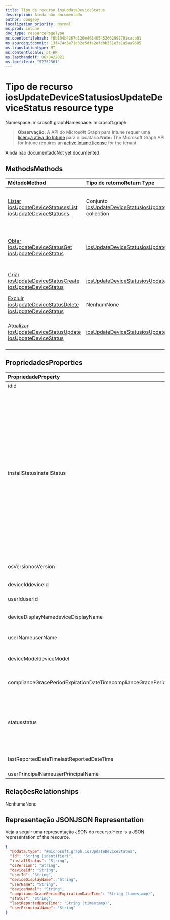 ```yaml
---
title: Tipo de recurso iosUpdateDeviceStatus
description: Ainda não documentado
author: dougeby
localization_priority: Normal
ms.prod: intune
doc_type: resourcePageType
ms.openlocfilehash: f0b104b4267d120e461405452662998701cacb01
ms.sourcegitcommit: 13f474d3e71d32a5dfe2efebb351e3a1a5aa9685
ms.translationtype: MT
ms.contentlocale: pt-BR
ms.lasthandoff: 06/04/2021
ms.locfileid: "52752361"
---
```

# <a name="iosupdatedevicestatus-resource-type"></a><span data-ttu-id="b165b-103">Tipo de recurso iosUpdateDeviceStatus</span><span class="sxs-lookup"><span data-stu-id="b165b-103">iosUpdateDeviceStatus resource type</span></span>

<span data-ttu-id="b165b-104">Namespace: microsoft.graph</span><span class="sxs-lookup"><span data-stu-id="b165b-104">Namespace: microsoft.graph</span></span>

> <span data-ttu-id="b165b-105">**Observação:** A API do Microsoft Graph para Intune requer uma [licença ativa do Intune](https://go.microsoft.com/fwlink/?linkid=839381) para o locatário.</span><span class="sxs-lookup"><span data-stu-id="b165b-105">**Note:** The Microsoft Graph API for Intune requires an [active Intune license](https://go.microsoft.com/fwlink/?linkid=839381) for the tenant.</span></span>

<span data-ttu-id="b165b-106">Ainda não documentado</span><span class="sxs-lookup"><span data-stu-id="b165b-106">Not yet documented</span></span>

## <a name="methods"></a><span data-ttu-id="b165b-107">Methods</span><span class="sxs-lookup"><span data-stu-id="b165b-107">Methods</span></span>
|<span data-ttu-id="b165b-108">Método</span><span class="sxs-lookup"><span data-stu-id="b165b-108">Method</span></span>|<span data-ttu-id="b165b-109">Tipo de retorno</span><span class="sxs-lookup"><span data-stu-id="b165b-109">Return Type</span></span>|<span data-ttu-id="b165b-110">Descrição</span><span class="sxs-lookup"><span data-stu-id="b165b-110">Description</span></span>|
|:---|:---|:---|
|[<span data-ttu-id="b165b-111">Listar iosUpdateDeviceStatuses</span><span class="sxs-lookup"><span data-stu-id="b165b-111">List iosUpdateDeviceStatuses</span></span>](../api/intune-deviceconfig-iosupdatedevicestatus-list.md)|<span data-ttu-id="b165b-112">Conjunto [iosUpdateDeviceStatus](../resources/intune-deviceconfig-iosupdatedevicestatus.md)</span><span class="sxs-lookup"><span data-stu-id="b165b-112">[iosUpdateDeviceStatus](../resources/intune-deviceconfig-iosupdatedevicestatus.md) collection</span></span>|<span data-ttu-id="b165b-113">Listar propriedades e relações de objetos de [iosUpdateDeviceStatus](../resources/intune-deviceconfig-iosupdatedevicestatus.md).</span><span class="sxs-lookup"><span data-stu-id="b165b-113">List properties and relationships of the [iosUpdateDeviceStatus](../resources/intune-deviceconfig-iosupdatedevicestatus.md) objects.</span></span>|
|[<span data-ttu-id="b165b-114">Obter iosUpdateDeviceStatus</span><span class="sxs-lookup"><span data-stu-id="b165b-114">Get iosUpdateDeviceStatus</span></span>](../api/intune-deviceconfig-iosupdatedevicestatus-get.md)|[<span data-ttu-id="b165b-115">iosUpdateDeviceStatus</span><span class="sxs-lookup"><span data-stu-id="b165b-115">iosUpdateDeviceStatus</span></span>](../resources/intune-deviceconfig-iosupdatedevicestatus.md)|<span data-ttu-id="b165b-116">Ler propriedades e relações de objetos de [iosUpdateDeviceStatus](../resources/intune-deviceconfig-iosupdatedevicestatus.md).</span><span class="sxs-lookup"><span data-stu-id="b165b-116">Read properties and relationships of the [iosUpdateDeviceStatus](../resources/intune-deviceconfig-iosupdatedevicestatus.md) object.</span></span>|
|[<span data-ttu-id="b165b-117">Criar iosUpdateDeviceStatus</span><span class="sxs-lookup"><span data-stu-id="b165b-117">Create iosUpdateDeviceStatus</span></span>](../api/intune-deviceconfig-iosupdatedevicestatus-create.md)|[<span data-ttu-id="b165b-118">iosUpdateDeviceStatus</span><span class="sxs-lookup"><span data-stu-id="b165b-118">iosUpdateDeviceStatus</span></span>](../resources/intune-deviceconfig-iosupdatedevicestatus.md)|<span data-ttu-id="b165b-119">Criar um novo objeto de [iosUpdateDeviceStatus](../resources/intune-deviceconfig-iosupdatedevicestatus.md).</span><span class="sxs-lookup"><span data-stu-id="b165b-119">Create a new [iosUpdateDeviceStatus](../resources/intune-deviceconfig-iosupdatedevicestatus.md) object.</span></span>|
|[<span data-ttu-id="b165b-120">Excluir iosUpdateDeviceStatus</span><span class="sxs-lookup"><span data-stu-id="b165b-120">Delete iosUpdateDeviceStatus</span></span>](../api/intune-deviceconfig-iosupdatedevicestatus-delete.md)|<span data-ttu-id="b165b-121">Nenhum</span><span class="sxs-lookup"><span data-stu-id="b165b-121">None</span></span>|<span data-ttu-id="b165b-122">Excluir [iosUpdateDeviceStatus](../resources/intune-deviceconfig-iosupdatedevicestatus.md).</span><span class="sxs-lookup"><span data-stu-id="b165b-122">Deletes a [iosUpdateDeviceStatus](../resources/intune-deviceconfig-iosupdatedevicestatus.md).</span></span>|
|[<span data-ttu-id="b165b-123">Atualizar iosUpdateDeviceStatus</span><span class="sxs-lookup"><span data-stu-id="b165b-123">Update iosUpdateDeviceStatus</span></span>](../api/intune-deviceconfig-iosupdatedevicestatus-update.md)|[<span data-ttu-id="b165b-124">iosUpdateDeviceStatus</span><span class="sxs-lookup"><span data-stu-id="b165b-124">iosUpdateDeviceStatus</span></span>](../resources/intune-deviceconfig-iosupdatedevicestatus.md)|<span data-ttu-id="b165b-125">Atualizar as propriedades de um objeto de [iosUpdateDeviceStatus](../resources/intune-deviceconfig-iosupdatedevicestatus.md).</span><span class="sxs-lookup"><span data-stu-id="b165b-125">Update the properties of a [iosUpdateDeviceStatus](../resources/intune-deviceconfig-iosupdatedevicestatus.md) object.</span></span>|

## <a name="properties"></a><span data-ttu-id="b165b-126">Propriedades</span><span class="sxs-lookup"><span data-stu-id="b165b-126">Properties</span></span>
|<span data-ttu-id="b165b-127">Propriedade</span><span class="sxs-lookup"><span data-stu-id="b165b-127">Property</span></span>|<span data-ttu-id="b165b-128">Tipo</span><span class="sxs-lookup"><span data-stu-id="b165b-128">Type</span></span>|<span data-ttu-id="b165b-129">Descrição</span><span class="sxs-lookup"><span data-stu-id="b165b-129">Description</span></span>|
|:---|:---|:---|
|<span data-ttu-id="b165b-130">id</span><span class="sxs-lookup"><span data-stu-id="b165b-130">id</span></span>|<span data-ttu-id="b165b-131">Cadeia de caracteres</span><span class="sxs-lookup"><span data-stu-id="b165b-131">String</span></span>|<span data-ttu-id="b165b-132">Chave da entidade.</span><span class="sxs-lookup"><span data-stu-id="b165b-132">Key of the entity.</span></span>|
|<span data-ttu-id="b165b-133">installStatus</span><span class="sxs-lookup"><span data-stu-id="b165b-133">installStatus</span></span>|[<span data-ttu-id="b165b-134">iosUpdatesInstallStatus</span><span class="sxs-lookup"><span data-stu-id="b165b-134">iosUpdatesInstallStatus</span></span>](../resources/intune-deviceconfig-iosupdatesinstallstatus.md)|<span data-ttu-id="b165b-135">O status de instalação do relatório de políticas.</span><span class="sxs-lookup"><span data-stu-id="b165b-135">The installation status of the policy report.</span></span> <span data-ttu-id="b165b-136">Os valores possíveis são: `success` , , , , , , , , `available` , , , `idle` , , `unknown` , , , `downloading` , , `downloadFailed` `downloadRequiresComputer` , `downloadInsufficientSpace` `downloadInsufficientPower` `downloadInsufficientNetwork` `installing` `installInsufficientSpace` `installInsufficientPower` `installPhoneCallInProgress` `installFailed` `notSupportedOperation` . `sharedDeviceUserLoggedInError` `deviceOsHigherThanDesiredOsVersion`</span><span class="sxs-lookup"><span data-stu-id="b165b-136">Possible values are: `success`, `available`, `idle`, `unknown`, `downloading`, `downloadFailed`, `downloadRequiresComputer`, `downloadInsufficientSpace`, `downloadInsufficientPower`, `downloadInsufficientNetwork`, `installing`, `installInsufficientSpace`, `installInsufficientPower`, `installPhoneCallInProgress`, `installFailed`, `notSupportedOperation`, `sharedDeviceUserLoggedInError`, `deviceOsHigherThanDesiredOsVersion`.</span></span>|
|<span data-ttu-id="b165b-137">osVersion</span><span class="sxs-lookup"><span data-stu-id="b165b-137">osVersion</span></span>|<span data-ttu-id="b165b-138">Cadeia de caracteres</span><span class="sxs-lookup"><span data-stu-id="b165b-138">String</span></span>|<span data-ttu-id="b165b-139">A versão do dispositivo que está sendo relatado.</span><span class="sxs-lookup"><span data-stu-id="b165b-139">The device version that is being reported.</span></span>|
|<span data-ttu-id="b165b-140">deviceId</span><span class="sxs-lookup"><span data-stu-id="b165b-140">deviceId</span></span>|<span data-ttu-id="b165b-141">Cadeia de caracteres</span><span class="sxs-lookup"><span data-stu-id="b165b-141">String</span></span>|<span data-ttu-id="b165b-142">A ID do dispositivo que está sendo relatado.</span><span class="sxs-lookup"><span data-stu-id="b165b-142">The device id that is being reported.</span></span>|
|<span data-ttu-id="b165b-143">userId</span><span class="sxs-lookup"><span data-stu-id="b165b-143">userId</span></span>|<span data-ttu-id="b165b-144">Cadeia de caracteres</span><span class="sxs-lookup"><span data-stu-id="b165b-144">String</span></span>|<span data-ttu-id="b165b-145">A ID do usuário que está sendo relatado.</span><span class="sxs-lookup"><span data-stu-id="b165b-145">The User id that is being reported.</span></span>|
|<span data-ttu-id="b165b-146">deviceDisplayName</span><span class="sxs-lookup"><span data-stu-id="b165b-146">deviceDisplayName</span></span>|<span data-ttu-id="b165b-147">Cadeia de caracteres</span><span class="sxs-lookup"><span data-stu-id="b165b-147">String</span></span>|<span data-ttu-id="b165b-148">Nome do dispositivo de DevicePolicyStatus.</span><span class="sxs-lookup"><span data-stu-id="b165b-148">Device name of the DevicePolicyStatus.</span></span>|
|<span data-ttu-id="b165b-149">userName</span><span class="sxs-lookup"><span data-stu-id="b165b-149">userName</span></span>|<span data-ttu-id="b165b-150">Cadeia de caracteres</span><span class="sxs-lookup"><span data-stu-id="b165b-150">String</span></span>|<span data-ttu-id="b165b-151">O nome de usuário que está sendo relatado</span><span class="sxs-lookup"><span data-stu-id="b165b-151">The User Name that is being reported</span></span>|
|<span data-ttu-id="b165b-152">deviceModel</span><span class="sxs-lookup"><span data-stu-id="b165b-152">deviceModel</span></span>|<span data-ttu-id="b165b-153">Cadeia de caracteres</span><span class="sxs-lookup"><span data-stu-id="b165b-153">String</span></span>|<span data-ttu-id="b165b-154">O modelo do dispositivo que está sendo relatado</span><span class="sxs-lookup"><span data-stu-id="b165b-154">The device model that is being reported</span></span>|
|<span data-ttu-id="b165b-155">complianceGracePeriodExpirationDateTime</span><span class="sxs-lookup"><span data-stu-id="b165b-155">complianceGracePeriodExpirationDateTime</span></span>|<span data-ttu-id="b165b-156">DateTimeOffset</span><span class="sxs-lookup"><span data-stu-id="b165b-156">DateTimeOffset</span></span>|<span data-ttu-id="b165b-157">DateTime em que o período de cortesia de conformidade do dispositivo termina</span><span class="sxs-lookup"><span data-stu-id="b165b-157">The DateTime when device compliance grace period expires</span></span>|
|<span data-ttu-id="b165b-158">status</span><span class="sxs-lookup"><span data-stu-id="b165b-158">status</span></span>|[<span data-ttu-id="b165b-159">complianceStatus</span><span class="sxs-lookup"><span data-stu-id="b165b-159">complianceStatus</span></span>](../resources/intune-shared-compliancestatus.md)|<span data-ttu-id="b165b-160">Status de conformidade do relatório de políticas.</span><span class="sxs-lookup"><span data-stu-id="b165b-160">Compliance status of the policy report.</span></span> <span data-ttu-id="b165b-161">Os valores possíveis são: `unknown`, `notApplicable`, `compliant`, `remediated`, `nonCompliant`, `error`, `conflict`, `notAssigned`.</span><span class="sxs-lookup"><span data-stu-id="b165b-161">Possible values are: `unknown`, `notApplicable`, `compliant`, `remediated`, `nonCompliant`, `error`, `conflict`, `notAssigned`.</span></span>|
|<span data-ttu-id="b165b-162">lastReportedDateTime</span><span class="sxs-lookup"><span data-stu-id="b165b-162">lastReportedDateTime</span></span>|<span data-ttu-id="b165b-163">DateTimeOffset</span><span class="sxs-lookup"><span data-stu-id="b165b-163">DateTimeOffset</span></span>|<span data-ttu-id="b165b-164">Data e hora da última modificação do relatório de políticas.</span><span class="sxs-lookup"><span data-stu-id="b165b-164">Last modified date time of the policy report.</span></span>|
|<span data-ttu-id="b165b-165">userPrincipalName</span><span class="sxs-lookup"><span data-stu-id="b165b-165">userPrincipalName</span></span>|<span data-ttu-id="b165b-166">Cadeia de caracteres</span><span class="sxs-lookup"><span data-stu-id="b165b-166">String</span></span>|<span data-ttu-id="b165b-167">UserPrincipalName.</span><span class="sxs-lookup"><span data-stu-id="b165b-167">UserPrincipalName.</span></span>|

## <a name="relationships"></a><span data-ttu-id="b165b-168">Relações</span><span class="sxs-lookup"><span data-stu-id="b165b-168">Relationships</span></span>
<span data-ttu-id="b165b-169">Nenhuma</span><span class="sxs-lookup"><span data-stu-id="b165b-169">None</span></span>

## <a name="json-representation"></a><span data-ttu-id="b165b-170">Representação JSON</span><span class="sxs-lookup"><span data-stu-id="b165b-170">JSON Representation</span></span>
<span data-ttu-id="b165b-171">Veja a seguir uma representação JSON do recurso.</span><span class="sxs-lookup"><span data-stu-id="b165b-171">Here is a JSON representation of the resource.</span></span>
<!-- {
  "blockType": "resource",
  "keyProperty": "id",
  "@odata.type": "microsoft.graph.iosUpdateDeviceStatus"
}
-->
``` json
{
  "@odata.type": "#microsoft.graph.iosUpdateDeviceStatus",
  "id": "String (identifier)",
  "installStatus": "String",
  "osVersion": "String",
  "deviceId": "String",
  "userId": "String",
  "deviceDisplayName": "String",
  "userName": "String",
  "deviceModel": "String",
  "complianceGracePeriodExpirationDateTime": "String (timestamp)",
  "status": "String",
  "lastReportedDateTime": "String (timestamp)",
  "userPrincipalName": "String"
}
```




